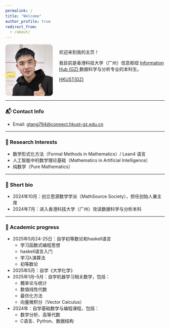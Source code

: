 ```yaml
---
permalink: /
title: "Welcome"
author_profile: true
redirect_from:
  - /about/
---
```


<div style="display: flex; align-items: flex-start; gap: 20px;">
  <img src="/images/avatar.png" alt="My photo" style="width: 150px; border-radius: 10px;" loading="lazy">

  <div>
    <p>欢迎来到我的主页！</p>
    <p>
      我目前是香港科技大学（广州）信息枢纽
      <a href="https://www.hkust-gz.edu.cn/academics/hubs-and-thrust-areas/information-hub/" target="_blank">
        Information Hub (GZ)
      </a>
      数据科学与分析专业的本科生。
    </p>
    <p>
      <a href="https://www.hkust-gz.edu.cn/" target="_blank">HKUST(GZ)</a>
    </p>
  </div>
</div>

---

### 📬 Contact Info
- Email: gtang794@connect.hkust-gz.edu.cn

---

### 🔬 Research Interests
- 数学形式化方法（Formal Methods in Mathematics）/ Lean4 语言  
- 人工智能中的数学理论基础（Mathematics in Artificial Intelligence）  
- 纯数学（Pure Mathematics）  

---

### 👤 Short bio
- 2024年10月：创立思源数学学派（MathSource Society），担任创始人兼主席  
- 2024年7月：进入香港科技大学（广州）攻读数据科学与分析本科  

---

### 📘 Academic progress
- 2025年5月24-25日：自学初等数论和haskell语言
  - 学习函数式编程思想
  - haskell语言入门
  - 学习λ演算法
  - 初等数论
- 2025年5月：自学《大学化学》
- 2025年1月–5月：自学机器学习相关数学，包括：
  - 概率论与统计
  - 数值线性代数
  - 最优化方法
  - 向量微积分（Vector Calculus）
- 2024年：自学基础数学与编程课程，包括：
  - 数学分析、高等代数
  - C语言、Python、数据结构
